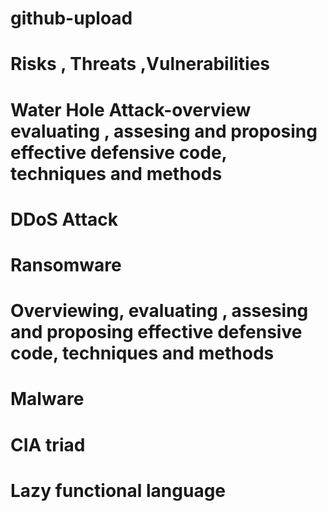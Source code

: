 # github-upload
# Risks , Threats ,Vulnerabilities 
# Water Hole Attack-overview evaluating , assesing and proposing effective defensive code, techniques and methods
# DDoS Attack 
# Ransomware 
# Overviewing, evaluating , assesing and proposing effective defensive code, techniques and methods
# Malware 
# CIA triad 
# Lazy functional language

